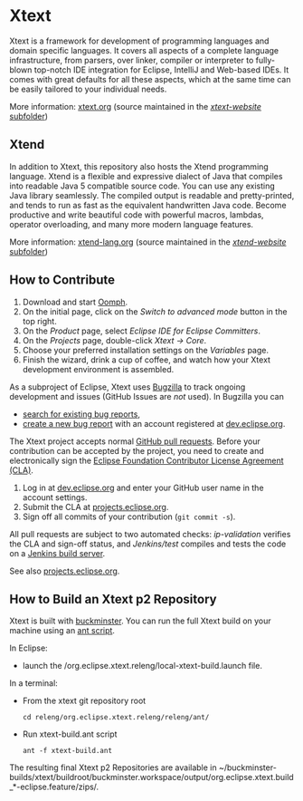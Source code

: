# Xtext

Xtext is a framework for development of programming languages and domain specific languages. It covers all aspects of a complete language infrastructure, from parsers, over linker, compiler or interpreter to fully-blown top-notch IDE integration for Eclipse, IntelliJ and Web-based IDEs. It comes with great defaults for all these aspects, which at the same time can be easily tailored to your individual needs.

More information: [xtext.org](http://xtext.org) (source maintained in the [*xtext-website* subfolder](xtext-website/))

## Xtend

In addition to Xtext, this repository also hosts the Xtend programming language. Xtend is a flexible and expressive dialect of Java that compiles into readable Java 5 compatible source code. You can use any existing Java library seamlessly. The compiled output is readable and pretty-printed, and tends to run as fast as the equivalent handwritten Java code. Become productive and write beautiful code with powerful macros, lambdas, operator overloading, and many more modern language features.

More information: [xtend-lang.org](http://xtend-lang.org) (source maintained in the [*xtend-website* subfolder](xtend-website/))

## How to Contribute

1. Download and start [Oomph](https://wiki.eclipse.org/Eclipse_Oomph_Installer).
2. On the initial page, click on the *Switch to advanced mode* button in the top right.
3. On the *Product* page, select *Eclipse IDE for Eclipse Committers*.
4. On the *Projects* page, double-click *Xtext &rarr; Core*.
5. Choose your preferred installation settings on the *Variables* page.
6. Finish the wizard, drink a cup of coffee, and watch how your Xtext development environment is assembled.

As a subproject of Eclipse, Xtext uses [Bugzilla](https://bugs.eclipse.org/bugs/) to track ongoing development and issues (GitHub Issues are *not* used). In Bugzilla you can

- [search for existing bug reports](https://bugs.eclipse.org/bugs/buglist.cgi?product=TMF&product=Xtend),
- [create a new bug report](https://bugs.eclipse.org/bugs/enter_bug.cgi?product=TMF) with an account registered at [dev.eclipse.org](https://dev.eclipse.org/site_login/createaccount.php).

The Xtext project accepts normal [GitHub pull requests](https://help.github.com/categories/collaborating/). Before your contribution can be accepted by the project, you need to create and electronically sign the [Eclipse Foundation Contributor License Agreement (CLA)](http://www.eclipse.org/legal/CLA.php).

1. Log in at [dev.eclipse.org](https://dev.eclipse.org/site_login/createaccount.php) and enter your GitHub user name in the account settings.
2. Submit the CLA at [projects.eclipse.org](https://projects.eclipse.org/user/login/sso).
3. Sign off all commits of your contribution (`git commit -s`).

All pull requests are subject to two automated checks: *ip-validation* verifies the CLA and sign-off status, and *Jenkins/test* compiles and tests the code on a [Jenkins build server](https://xtext-builds.itemis.de/jenkins/job/xtext-pull-request-verifier/).

See also [projects.eclipse.org](http://projects.eclipse.org/projects/modeling.tmf.xtext/developer).

## How to Build an Xtext p2 Repository

Xtext is built with [buckminster](http://wiki.eclipse.org/index.php/Buckminster_Project). You can run the full Xtext build on your machine using an [ant script](releng/org.eclipse.xtext.releng/releng/ant/xtext-build.ant).

In Eclipse:
 - launch the /org.eclipse.xtext.releng/local-xtext-build.launch file.

In a terminal:
 - From the xtext git repository root
   
   ```cd releng/org.eclipse.xtext.releng/releng/ant/```
 - Run xtext-build.ant script
   
   ```ant -f xtext-build.ant ```

The resulting final Xtext p2 Repositories are available in ~/buckminster-builds/xtext/buildroot/buckminster.workspace/output/org.eclipse.xtext.build_*-eclipse.feature/zips/.
